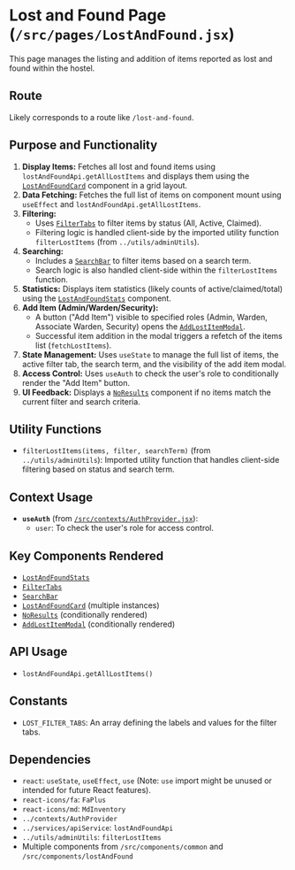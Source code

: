 # Lost and Found Page (`/src/pages/LostAndFound.jsx`)

This page manages the listing and addition of items reported as lost and found within the hostel.

## Route

Likely corresponds to a route like `/lost-and-found`.

## Purpose and Functionality

1.  **Display Items:** Fetches all lost and found items using `lostAndFoundApi.getAllLostItems` and displays them using the [`LostAndFoundCard`](../components/lostAndFound/LostAndFoundCard.md) component in a grid layout.
2.  **Data Fetching:** Fetches the full list of items on component mount using `useEffect` and `lostAndFoundApi.getAllLostItems`.
3.  **Filtering:**
    - Uses [`FilterTabs`](../components/common/FilterTabs.md) to filter items by status (All, Active, Claimed).
    - Filtering logic is handled client-side by the imported utility function `filterLostItems` (from `../utils/adminUtils`).
4.  **Searching:**
    - Includes a [`SearchBar`](../components/common/SearchBar.md) to filter items based on a search term.
    - Search logic is also handled client-side within the `filterLostItems` function.
5.  **Statistics:** Displays item statistics (likely counts of active/claimed/total) using the [`LostAndFoundStats`](../components/lostAndFound/LostAndFoundStats.md) component.
6.  **Add Item (Admin/Warden/Security):**
    - A button ("Add Item") visible to specified roles (Admin, Warden, Associate Warden, Security) opens the [`AddLostItemModal`](../components/lostAndFound/AddLostItemModal.md).
    - Successful item addition in the modal triggers a refetch of the items list (`fetchLostItems`).
7.  **State Management:** Uses `useState` to manage the full list of items, the active filter tab, the search term, and the visibility of the add item modal.
8.  **Access Control:** Uses `useAuth` to check the user's role to conditionally render the "Add Item" button.
9.  **UI Feedback:** Displays a [`NoResults`](../components/common/NoResults.md) component if no items match the current filter and search criteria.

## Utility Functions

- `filterLostItems(items, filter, searchTerm)` (from `../utils/adminUtils`): Imported utility function that handles client-side filtering based on status and search term.

## Context Usage

- **`useAuth`** (from [`/src/contexts/AuthProvider.jsx`](../contexts/AuthProvider.md)):
  - `user`: To check the user's role for access control.

## Key Components Rendered

- [`LostAndFoundStats`](../components/lostAndFound/LostAndFoundStats.md)
- [`FilterTabs`](../components/common/FilterTabs.md)
- [`SearchBar`](../components/common/SearchBar.md)
- [`LostAndFoundCard`](../components/lostAndFound/LostAndFoundCard.md) (multiple instances)
- [`NoResults`](../components/common/NoResults.md) (conditionally rendered)
- [`AddLostItemModal`](../components/lostAndFound/AddLostItemModal.md) (conditionally rendered)

## API Usage

- `lostAndFoundApi.getAllLostItems()`

## Constants

- `LOST_FILTER_TABS`: An array defining the labels and values for the filter tabs.

## Dependencies

- `react`: `useState`, `useEffect`, `use` (Note: `use` import might be unused or intended for future React features).
- `react-icons/fa`: `FaPlus`
- `react-icons/md`: `MdInventory`
- `../contexts/AuthProvider`
- `../services/apiService`: `lostAndFoundApi`
- `../utils/adminUtils`: `filterLostItems`
- Multiple components from `/src/components/common` and `/src/components/lostAndFound`
